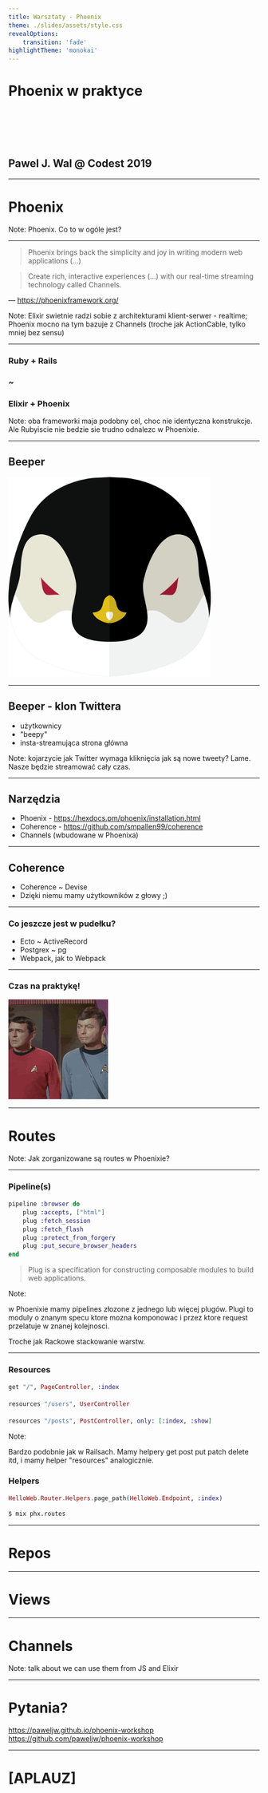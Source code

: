 ```yaml
---
title: Warsztaty - Phoenix
theme: ./slides/assets/style.css
revealOptions:
    transition: 'fade'
highlightTheme: 'monokai'
---
```


<!-- .slide: data-background="./assets/codest-opener.svg" id="opener" -->

# Phoenix w praktyce

<br/>
<br/>
<br/>
<br/>

## Pawel J. Wal @ Codest 2019

---

# Phoenix

Note: Phoenix. Co to w ogóle jest?

----

> Phoenix brings back the simplicity and joy in writing modern web applications (...)

> Create rich, interactive experiences (...) with our real-time streaming technology called Channels.

&mdash; https://phoenixframework.org/

Note: Elixir swietnie radzi sobie z architekturami klient-serwer - realtime; Phoenix mocno na tym bazuje z Channels (troche jak ActionCable, tylko mniej bez sensu)

----

### Ruby + Rails
### ~
### Elixir + Phoenix

Note: oba frameworki maja podobny cel, choc nie identyczna konstrukcje.
Ale Rubyiscie nie bedzie sie trudno odnalezc w Phoenixie.

---

## Beeper

<img src="./assets/beeper.png" style="height: 400px; border: 0px none">

----

## Beeper - klon Twittera

* użytkownicy
* "beepy"
* insta-streamująca strona główna

Note: kojarzycie jak Twitter wymaga kliknięcia jak są nowe tweety? Lame. Nasze będzie streamować cały czas.

---

## Narzędzia

* Phoenix - https://hexdocs.pm/phoenix/installation.html
* Coherence - https://github.com/smpallen99/coherence
* Channels (wbudowane w Phoenixa)

----

## Coherence

* Coherence ~ Devise
* Dzięki niemu mamy użytkowników z głowy ;)

----

### Co jeszcze jest w pudełku?

* Ecto ~ ActiveRecord
* Postgrex ~ pg
* Webpack, jak to Webpack

---

### Czas na praktykę!

<img src="./assets/thankyou2.gif">

---

# Routes

Note: Jak zorganizowane są routes w Phoenixie?

----

### Pipeline(s)

```elixir
pipeline :browser do
    plug :accepts, ["html"]
    plug :fetch_session
    plug :fetch_flash
    plug :protect_from_forgery
    plug :put_secure_browser_headers
end
```

> Plug is a specification for constructing composable modules to build web applications.

Note:

w Phoenixie mamy pipelines złozone z jednego lub więcej plugów. Plugi to moduly o znanym specu ktore mozna komponowac i przez ktore request przelatuje w znanej kolejnosci.

Troche jak Rackowe stackowanie warstw.

----

### Resources

```elixir
get "/", PageController, :index

resources "/users", UserController

resources "/posts", PostController, only: [:index, :show]
```

Note:

Bardzo podobnie jak w Railsach. Mamy helpery get post put patch delete itd, i mamy helper "resources" analogicznie.

### Helpers

```elixir
HelloWeb.Router.Helpers.page_path(HelloWeb.Endpoint, :index)
```

```bash
$ mix phx.routes
```

---

# Repos

---

# Views

---

# Channels

Note: talk about we can use them from JS and Elixir

---

# Pytania?

https://paweljw.github.io/phoenix-workshop
https://github.com/paweljw/phoenix-workshop

---

# [APLAUZ]
